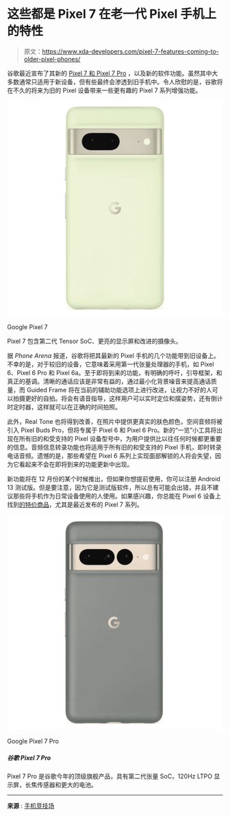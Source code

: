 # 这些都是 Pixel 7 在老一代 Pixel 手机上的特性

> 原文：<https://www.xda-developers.com/pixel-7-features-coming-to-older-pixel-phones/>

谷歌最近宣布了其新的 [Pixel 7 和 Pixel 7 Pro](https://www.xda-developers.com/google-pixel-7-series-launch/) ，以及新的软件功能。虽然其中大多数通常只适用于新设备，但有些最终会渗透到旧手机中。令人欣慰的是，谷歌将在不久的将来为旧的 Pixel 设备带来一些更有趣的 Pixel 7 系列增强功能。

 <picture>![The Pixel 7 packs the second-gen Tensor SoC, a brighter display, and improved cameras.](img/8b31c0e15e95c3f8bf719fbd3ebefc29.png)</picture> 

Google Pixel 7

Pixel 7 包含第二代 Tensor SoC、更亮的显示屏和改进的摄像头。

据 *Phone Arena* 报道，谷歌将把其最新的 Pixel 手机的几个功能带到旧设备上。不幸的是，对于较旧的设备，它意味着采用第一代张量处理器的手机，如 Pixel 6、Pixel 6 Pro 和 Pixel 6a。至于即将到来的功能，有明确的呼吁，引导框架，和真正的基调。清晰的通话应该是非常有益的，通过最小化背景噪音来提高通话质量，而 Guided Frame 将在当前的辅助功能选项上进行改进，让视力不好的人可以拍摄更好的自拍。将会有语音指导，这样用户可以实时定位和摆姿势，还有倒计时定时器，这样就可以在正确的时间拍照。

此外，Real Tone 也将得到改善，在照片中提供更真实的肤色颜色，空间音频将被引入 Pixel Buds Pro，但将专属于 Pixel 6 和 Pixel 6 Pro。新的“一览”小工具将出现在所有旧的和受支持的 Pixel 设备型号中，为用户提供比以往任何时候都更重要的信息。音频信息转录功能也将适用于所有旧的和受支持的 Pixel 手机，即时转录电话音频。遗憾的是，那些希望在 Pixel 6 系列上实现面部解锁的人将会失望，因为它看起来不会在即将到来的功能更新中出现。

新功能将在 12 月份的某个时候推出，但如果你想提前使用，你可以注册 Android 13 测试版。但是要注意，因为它是测试版软件，所以总有可能会出错，并且不建议那些将手机作为日常设备使用的人使用。如果感兴趣，你总能在 Pixel 6 设备上找到[的特价商品](https://www.xda-developers.com/best-google-pixel-6-pro-deals/)，尤其是最近发布的 Pixel 7 系列。

 <picture>![The Pixel 7 Pro is Google's top-of-the-line flagship of the year, featuring the second-gen Tensor SoC, a 120Hz LTPO display, a telephoto sensor, and a bigger battery.](img/26bf32dcd1e54473d448d9be3b56170c.png)</picture> 

Google Pixel 7 Pro

##### 谷歌 Pixel 7 Pro

Pixel 7 Pro 是谷歌今年的顶级旗舰产品，具有第二代张量 SoC，120Hz LTPO 显示屏，长焦传感器和更大的电池。

* * *

**来源** : [手机竞技场](https://www.phonearena.com/news/feature-drop-to-bring-pixel-7-features-to-pixel-6_id142972)